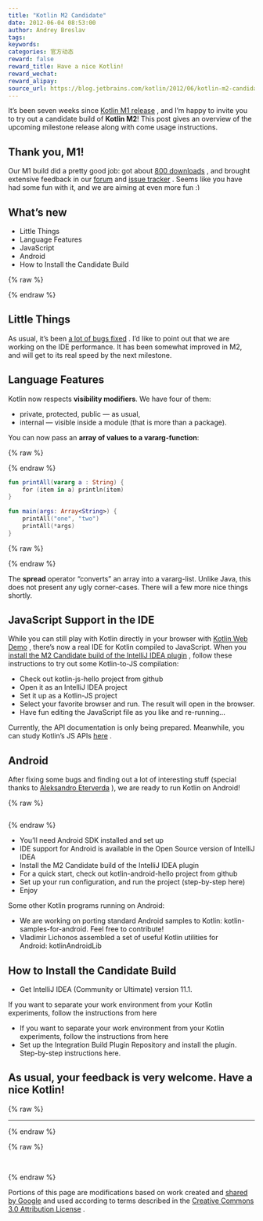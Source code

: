```yaml
---
title: "Kotlin M2 Candidate"
date: 2012-06-04 08:53:00
author: Andrey Breslav
tags:
keywords:
categories: 官方动态
reward: false
reward_title: Have a nice Kotlin!
reward_wechat:
reward_alipay:
source_url: https://blog.jetbrains.com/kotlin/2012/06/kotlin-m2-candidate/
---
```


It’s been seven weeks since [Kotlin M1 release](http://blog.jetbrains.com/kotlin/2012/04/kotlin-m1-is-out/) , and I’m happy to invite you to try out a candidate build of <strong>Kotlin M2</strong>! This post gives an overview of the upcoming milestone release along with come usage instructions.
## Thank you, M1!

Our M1 build did a pretty good job: got about [800 downloads](http://plugins.intellij.net/plugin/?id=6954) , and brought extensive feedback in our [forum](http://devnet.jetbrains.com/community/kotlin) and [issue tracker](http://youtrack.jetbrains.net/issues/KT) .
Seems like you have had some fun with it, and we are aiming at even more fun <img alt=":)" class="wp-smiley" data-recalc-dims="1" src="https://i2.wp.com/blog.jetbrains.com/kotlin/wp-includes/images/smilies/simple-smile.png?w=640&amp;ssl=1" style="height: 1em; max-height: 1em;"/>
## What’s new


* Little Things
* Language Features
* JavaScript
* Android
* How to Install the Candidate Build


{% raw %}
<p><span id="more-550"></span></p>
{% endraw %}

## Little Things

As usual, it’s been [a lot of bugs fixed](http://youtrack.jetbrains.com/issues/KT?q=resolved+date%3A+2012-04-12+..+2012-06-07) . I’d like to point out that we are working on the IDE performance. It has been somewhat improved in M2, and will get to its real speed by the next milestone.
## Language Features

Kotlin now respects <strong>visibility modifiers</strong>. We have four of them:

* private, protected, public — as usual,
* internal — visible inside a module (that is more than a package).

You can now pass an <strong>array of values to a vararg-function</strong>:

{% raw %}
<p></p>
{% endraw %}

```kotlin
fun printAll(vararg a : String) {
    for (item in a) println(item)
}
 
fun main(args: Array<String>) {
    printAll("one", "two")
    printAll(*args)
}
```

{% raw %}
<p></p>
{% endraw %}

The <strong>spread</strong> operator “converts” an array into a vararg-list. Unlike Java, this does not present any ugly corner-cases.
There will a few more nice things shortly.
## JavaScript Support in the IDE

While you can still play with Kotlin directly in your browser with [Kotlin Web Demo](http://kotlin-demo.jetbrains.com) , there’s now a real IDE for Kotlin compiled to JavaScript.
When you [install the M2 Candidate build of the IntelliJ IDEA plugin](#install) , follow these instructions to try out some Kotlin-to-JS compilation:

* Check out kotlin-js-hello project from github
* Open it as an IntelliJ IDEA project
* Set it up as a Kotlin-JS project
* Select your favorite browser and run. The result will open in the browser.
* Have fun editing the JavaScript file as you like and re-running…

Currently, the API documentation is only being prepared. Meanwhile, you can study Kotlin’s JS APIs [here](https://github.com/JetBrains/kotlin/tree/master/js/js.libraries/src) .
## Android

After fixing some bugs and finding out a lot of interesting stuff (special thanks to [Aleksandro Eterverda](https://github.com/eterverda) ), we are ready to run Kotlin on Android!

{% raw %}
<p style="text-align: center"><a href="https://i2.wp.com/blog.jetbrains.com/kotlin/files/2012/06/KotlinDroid.png"><img alt="" data-recalc-dims="1" src="https://i2.wp.com/blog.jetbrains.com/kotlin/files/2012/06/KotlinDroid.png?resize=250%2C136&amp;ssl=1"/></a></p>
{% endraw %}


* You’ll need Android SDK installed and set up
* IDE support for Android is available in the Open Source version of IntelliJ IDEA
* Install the M2 Candidate build of the IntelliJ IDEA plugin
* For a quick start, check out kotlin-android-hello project from github
* Set up your run configuration, and run the project (step-by-step here)
* Enjoy

Some other Kotlin programs running on Android:

* We are working on porting standard Android samples to Kotlin: kotlin-samples-for-android. Feel free to contribute!
* Vladimir Lichonos assembled a set of useful Kotlin utilities for Android: kotlinAndroidLib

## How to Install the Candidate Build


* Get IntelliJ IDEA (Community or Ultimate) version 11.1.

If you want to separate your work environment from your Kotlin experiments, follow the instructions from here
* If you want to separate your work environment from your Kotlin experiments, follow the instructions from here
* Set up the Integration Build Plugin Repository and install the plugin. Step-by-step instructions here.

## As usual, your feedback is very welcome. Have a nice Kotlin!


{% raw %}
<hr/>
{% endraw %}


{% raw %}
<p> </p>
{% endraw %}

Portions of this page are modifications based on work created and [shared by Google](http://code.google.com/policies.html) and used according to terms described in the [Creative Commons 3.0 Attribution License](http://creativecommons.org/licenses/by/3.0/) .
